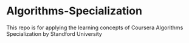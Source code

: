 # Algorithms-Specialization
This repo is for applying the learning concepts of Coursera Algorithms Specialization by Standford University

